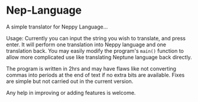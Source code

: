 # Nep-Language
A simple translator for Neppy Language...

Usage: Currently you can input the string you wish to translate, and press enter. It will perform one translation into Neppy language
and one translation back. You may easily modify the program's  `main()` function to allow more complicated use like translating Neptune
language back directly.

The program is written in 2hrs and may have flaws like not converting commas into periods at the end of text if no extra bits are available.
Fixes are simple but not carried out in the current version.

Any help in improving or adding features is welcome.
